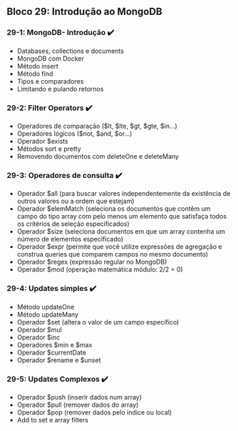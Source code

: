 ## Bloco 29: Introdução ao MongoDB

### 29-1: MongoDB- Introdução :heavy_check_mark:

- Databases, collections e documents
- MongoDB com Docker
- Método insert
- Método find
- Tipos e comparadores
- Limitando e pulando retornos

### 29-2: Filter Operators :heavy_check_mark:

- Operadores de comparação ($lt, $lte, $gt, $gte, $in...)
- Operadores lógicos ($not, $and, $or...)
- Operador $exists
- Métodos sort e pretty
- Removendo documentos com deleteOne e deleteMany

### 29-3: Operadores de consulta :heavy_check_mark:

- Operador $all (para buscar valores independentemente da existência de outros valores ou a ordem que estejam)
- Operador $elemMatch (seleciona os documentos que contêm um campo do tipo array com pelo menos um elemento que satisfaça todos os critérios de seleção especificados)
- Operador $size (seleciona documentos em que um array contenha um número de elementos especificado)
- Operador $expr (permite que você utilize expressões de agregação e construa queries que comparem campos no mesmo documento)
- Operador $regex (expressão regular no MongoDB)
- Operador $mod (operação matemática módulo: 2/2 = 0)

### 29-4: Updates simples :heavy_check_mark:

- Método updateOne
- Método updateMany
- Operador $set (altera o valor de um campo específico)
- Operador $mul
- Operador $inc
- Operadores $min e $max
- Operador $currentDate
- Operador $rename e $unset

### 29-5: Updates Complexos :heavy_check_mark:

- Operador $push (inserir dados num array)
- Operador $pull (remover dados do array)
- Operador $pop (remover dados pelo indice ou local)
- Add to set e array filters
